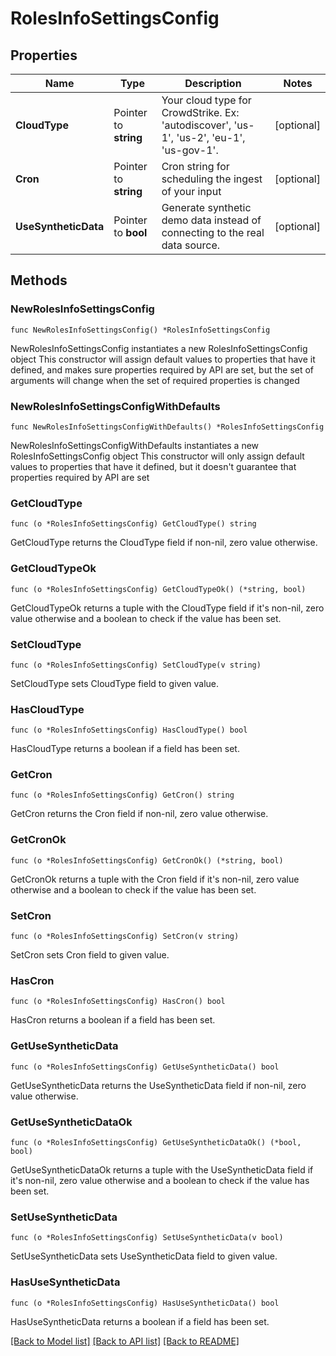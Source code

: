 # RolesInfoSettingsConfig

## Properties

Name | Type | Description | Notes
------------ | ------------- | ------------- | -------------
**CloudType** | Pointer to **string** | Your cloud type for CrowdStrike. Ex: &#39;autodiscover&#39;, &#39;us-1&#39;, &#39;us-2&#39;, &#39;eu-1&#39;, &#39;us-gov-1&#39;. | [optional] 
**Cron** | Pointer to **string** | Cron string for scheduling the ingest of your input | [optional] 
**UseSyntheticData** | Pointer to **bool** | Generate synthetic demo data instead of connecting to the real data source. | [optional] 

## Methods

### NewRolesInfoSettingsConfig

`func NewRolesInfoSettingsConfig() *RolesInfoSettingsConfig`

NewRolesInfoSettingsConfig instantiates a new RolesInfoSettingsConfig object
This constructor will assign default values to properties that have it defined,
and makes sure properties required by API are set, but the set of arguments
will change when the set of required properties is changed

### NewRolesInfoSettingsConfigWithDefaults

`func NewRolesInfoSettingsConfigWithDefaults() *RolesInfoSettingsConfig`

NewRolesInfoSettingsConfigWithDefaults instantiates a new RolesInfoSettingsConfig object
This constructor will only assign default values to properties that have it defined,
but it doesn't guarantee that properties required by API are set

### GetCloudType

`func (o *RolesInfoSettingsConfig) GetCloudType() string`

GetCloudType returns the CloudType field if non-nil, zero value otherwise.

### GetCloudTypeOk

`func (o *RolesInfoSettingsConfig) GetCloudTypeOk() (*string, bool)`

GetCloudTypeOk returns a tuple with the CloudType field if it's non-nil, zero value otherwise
and a boolean to check if the value has been set.

### SetCloudType

`func (o *RolesInfoSettingsConfig) SetCloudType(v string)`

SetCloudType sets CloudType field to given value.

### HasCloudType

`func (o *RolesInfoSettingsConfig) HasCloudType() bool`

HasCloudType returns a boolean if a field has been set.

### GetCron

`func (o *RolesInfoSettingsConfig) GetCron() string`

GetCron returns the Cron field if non-nil, zero value otherwise.

### GetCronOk

`func (o *RolesInfoSettingsConfig) GetCronOk() (*string, bool)`

GetCronOk returns a tuple with the Cron field if it's non-nil, zero value otherwise
and a boolean to check if the value has been set.

### SetCron

`func (o *RolesInfoSettingsConfig) SetCron(v string)`

SetCron sets Cron field to given value.

### HasCron

`func (o *RolesInfoSettingsConfig) HasCron() bool`

HasCron returns a boolean if a field has been set.

### GetUseSyntheticData

`func (o *RolesInfoSettingsConfig) GetUseSyntheticData() bool`

GetUseSyntheticData returns the UseSyntheticData field if non-nil, zero value otherwise.

### GetUseSyntheticDataOk

`func (o *RolesInfoSettingsConfig) GetUseSyntheticDataOk() (*bool, bool)`

GetUseSyntheticDataOk returns a tuple with the UseSyntheticData field if it's non-nil, zero value otherwise
and a boolean to check if the value has been set.

### SetUseSyntheticData

`func (o *RolesInfoSettingsConfig) SetUseSyntheticData(v bool)`

SetUseSyntheticData sets UseSyntheticData field to given value.

### HasUseSyntheticData

`func (o *RolesInfoSettingsConfig) HasUseSyntheticData() bool`

HasUseSyntheticData returns a boolean if a field has been set.


[[Back to Model list]](../README.md#documentation-for-models) [[Back to API list]](../README.md#documentation-for-api-endpoints) [[Back to README]](../README.md)


